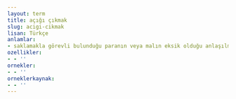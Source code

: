 ```yaml
---
layout: term
title: açığı çıkmak
slug: acigi-cikmak
lisan: Türkçe
anlamlar:
- saklamakla görevli bulunduğu paranın veya malın eksik olduğu anlaşılmak
ozellikler:
- - ''
ornekler:
- - ''
orneklerkaynak:
- - ''
---
```

